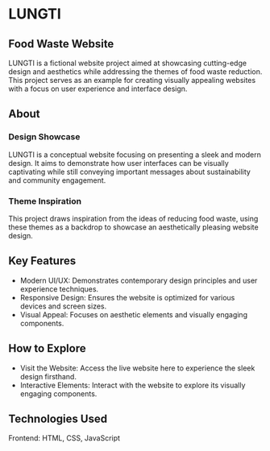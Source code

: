 # LUNGTI

## Food Waste Website

LUNGTI is a fictional website project aimed at showcasing cutting-edge design and aesthetics while addressing the themes of food waste reduction. This project serves as an example for creating visually appealing websites with a focus on user experience and interface design.

## About
### Design Showcase
LUNGTI is a conceptual website focusing on presenting a sleek and modern design. It aims to demonstrate how user interfaces can be visually captivating while still conveying important messages about sustainability and community engagement.

### Theme Inspiration
This project draws inspiration from the ideas of reducing food waste, using these themes as a backdrop to showcase an aesthetically pleasing website design.

## Key Features
- Modern UI/UX: Demonstrates contemporary design principles and user experience techniques.
- Responsive Design: Ensures the website is optimized for various devices and screen sizes.
- Visual Appeal: Focuses on aesthetic elements and visually engaging components.

## How to Explore
- Visit the Website: Access the live website here to experience the sleek design firsthand.
- Interactive Elements: Interact with the website to explore its visually engaging components.

## Technologies Used
Frontend: HTML, CSS, JavaScript
